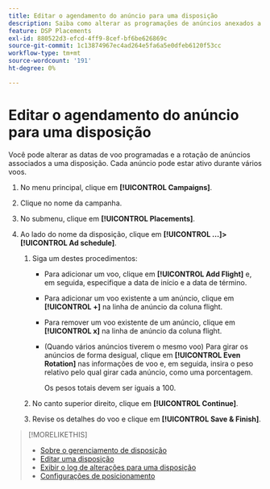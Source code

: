 ```yaml
---
title: Editar o agendamento do anúncio para uma disposição
description: Saiba como alterar as programações de anúncios anexados a uma disposição.
feature: DSP Placements
exl-id: 880522d3-efcd-4ff9-8cef-bf6be626869c
source-git-commit: 1c13874967ec4ad264e5fa6a5e0dfeb6120f53cc
workflow-type: tm+mt
source-wordcount: '191'
ht-degree: 0%

---
```


# Editar o agendamento do anúncio para uma disposição

<!-- Some placements don't have this option. Clarify which placement types aren't eligible -- just simple ad serving placements (PG ones seem okay)? And anything else? -->

Você pode alterar as datas de voo programadas e a rotação de anúncios associados a uma disposição. Cada anúncio pode estar ativo durante vários voos.

1. No menu principal, clique em **[!UICONTROL Campaigns]**.

1. Clique no nome da campanha.

1. No submenu, clique em **[!UICONTROL Placements]**.

1. Ao lado do nome da disposição, clique em  **[!UICONTROL ...]>[!UICONTROL Ad schedule]**.

   1. Siga um destes procedimentos:

      * Para adicionar um voo, clique em **[!UICONTROL Add Flight]** e, em seguida, especifique a data de início e a data de término.

      * Para adicionar um voo existente a um anúncio, clique em **[!UICONTROL +]** na linha de anúncio da coluna flight.

      * Para remover um voo existente de um anúncio, clique em **[!UICONTROL x]** na linha de anúncio da coluna flight.

      * (Quando vários anúncios tiverem o mesmo voo) Para girar os anúncios de forma desigual, clique em **[!UICONTROL Even Rotation]** nas informações de voo e, em seguida, insira o peso relativo pelo qual girar cada anúncio, como uma porcentagem.

         Os pesos totais devem ser iguais a 100.
   1. No canto superior direito, clique em **[!UICONTROL Continue]**.

   1. Revise os detalhes do voo e clique em **[!UICONTROL Save & Finish]**.


>[!MORELIKETHIS]
>
>* [Sobre o gerenciamento de disposição](placement-about.md)
>* [Editar uma disposição](placement-edit.md)
>* [Exibir o log de alterações para uma disposição](placement-change-log.md)
>* [Configurações de posicionamento](placement-settings.md)

